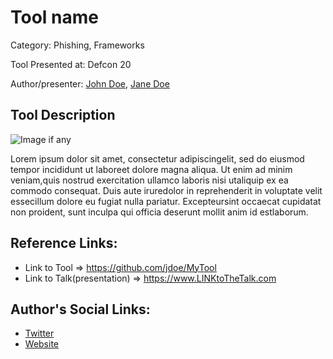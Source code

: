 # Tool name

Category: Phishing, Frameworks

Tool Presented at: Defcon 20

Author/presenter: [John Doe](http://site.com), [Jane Doe](http://site.com)

## Tool Description
![Image if any](https://image.jpg)

Lorem ipsum dolor sit amet, consectetur adipiscingelit, sed do eiusmod tempor incididunt ut laboreet dolore magna aliqua. Ut enim ad minim veniam,quis nostrud exercitation ullamco laboris nisi utaliquip ex ea commodo consequat. Duis aute iruredolor in reprehenderit in voluptate velit essecillum dolore eu fugiat nulla pariatur. Excepteursint occaecat cupidatat non proident, sunt inculpa qui officia deserunt mollit anim id estlaborum.

## Reference Links:
- Link to Tool => https://github.com/jdoe/MyTool
- Link to Talk(presentation) => https://www.LINKtoTheTalk.com

## Author's Social Links:
- [Twitter](#)
- [Website](#)
